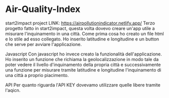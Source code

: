 # Air-Quality-Index
start2impact project
LINK: https://airpollutionindicator.netlify.app/
Terzo progetto fatto in start2impact, questa volta dovevo creare un'app utile a misurare l'inquinamento in una città.
Come prima cosa ho creato un file html e lo stile ad esso collegato. Ho inserito latitudine e longitudine e un button che serve per avviare l'applicazione. 

Javascript
Con javascript ho invece creato la funzionalità dell'applicazione. Ho inserito un funzione che richiama la geolocalizzazione in modo tale da poter vedere il livello d'inquinamento della propria città e successivamente una funzione per misurare tramite latitudine e longitudine l'inquinamento di una città a proprio piacimento.

API
Per quanto riguarda l'API KEY dovevamo utilizzare quelle libere tramite l'aqicn.

